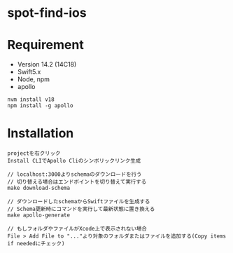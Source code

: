 # spot-find-ios

# Requirement

- Version 14.2 (14C18)
- Swift5.x
- Node, npm
- apollo

```
nvm install v18
npm install -g apollo
```

# Installation

```
projectを右クリック
Install CLIでApollo Cliのシンボリックリンク生成
```

```
// localhost:3000よりschemaのダウンロードを行う
// 切り替える場合はエンドポイントを切り替えて実行する
make download-schema
```

```
// ダウンロードしたschemaからSwiftファイルを生成する
// Schema更新時にコマンドを実行して最新状態に置き換える
make apollo-generate
```

```
// もしフォルダやファイルがXcode上で表示されない場合
File > Add File to "..."より対象のフォルダまたはファイルを追加する(Copy items if neededにチェック)
```
